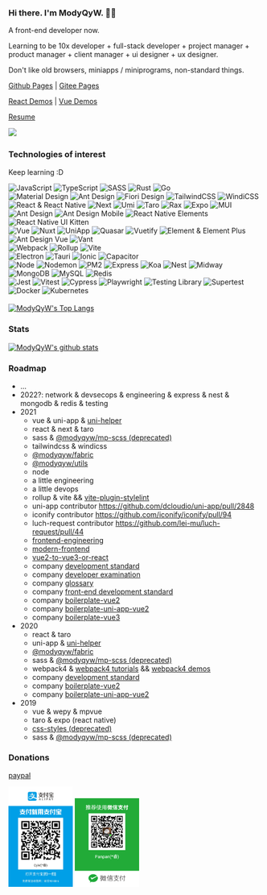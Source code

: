 <!--
**ModyQyW/ModyQyW** is a ✨ _special_ ✨ repository because its `README.md` (this file) appears on your GitHub profile.

Here are some ideas to get you started:

- 🔭 I’m currently working on ...
- 🌱 I’m currently learning ...
- 👯 I’m looking to collaborate on ...
- 🤔 I’m looking for help with ...
- 💬 Ask me about ...
- 📫 How to reach me: ...
- 😄 Pronouns: ...
- ⚡ Fun fact: ...
-->

### Hi there. I'm ModyQyW. 👋🏻

A front-end developer now.

Learning to be 10x developer + full-stack developer + project manager + product manager + client manager + ui designer + ux designer.

Don't like old browsers, miniapps / miniprograms, non-standard things.

[Github Pages](https://modyqyw.github.io) | [Gitee Pages](https://modyqyw.gitee.io) 

[React Demos](https://modyqyw.github.io/react-demos) | [Vue Demos](https://modyqyw.github.io/vue-demos)

[Resume](https://modyqyw.github.io/resume/)

![](https://visitor-badge.glitch.me/badge?page_id=ModyQyW.ModyQyW)

### Technologies of interest

Keep learning :D

<img
  src="https://api.iconify.design/logos/javascript.svg?width=20&height=20"
  alt="JavaScript"
  title="JavaScript"
/>
<img
  src="https://api.iconify.design/logos/typescript-icon.svg?width=20&height=20"
  alt="TypeScript"
  title="TypeScript"
/>
<img
  src="https://api.iconify.design/logos/sass.svg?width=20&height=20"
  alt="SASS"
  title="SASS"
/>
<img
  src="https://api.iconify.design/logos/rust.svg?width=20&height=20"
  alt="Rust"
  title="Rust"
/>
<img
  src="https://api.iconify.design/logos/go.svg?width=20&height=20"
  alt="Go"
  title="Go"
/>
<br />
<img
  src="https://api.iconify.design/mdi/material-design.svg?width=20&height=20"
  alt="Material Design"
  title="Material Design"
/>
<img
  src="https://api.iconify.design/logos/ant-design.svg?width=20&height=20"
  alt="Ant Design"
  title="Ant Design"
/>
<img
  width="20"
  height="20"
  alt="Fiori Design"
  title="Fiori Design"
/>
<img
  src="https://api.iconify.design/logos/tailwindcss-icon.svg?width=20&height=20"
  alt="TailwindCSS"
  title="TailwindCSS"
/>
<img
  width="20"
  height="20"
  src="https://windicss.org/assets/logo.svg"
  alt="WindiCSS"
  title="WindiCSS"
/>
<br />
<img
  src="https://api.iconify.design/logos/react.svg?width=20&height=20"
  alt="React & React Native"
  title="React & React Native"
/>
<img
  src="https://api.iconify.design/logos/nextjs-icon.svg?width=20&height=20"
  alt="Next"
  title="Next"
/>
<img
  width="20"
  height="20"
  src="https://avatars.githubusercontent.com/u/33895495?s=200&v=4"
  alt="Umi"
  title="Umi"
/>
<img
  width="20"
  height="20"
  src="https://taro-ui.aotu.io/img/logo-taro.png"
  alt="Taro"
  title="Taro"
/>
<img
  width="20"
  height="20"
  src="https://img.alicdn.com/tfs/TB1H2Kcb1H2gK0jSZFEXXcqMpXa-70-72.png"
  alt="Rax"
  title="Rax"
/>
<img
  src="https://api.iconify.design/logos/expo-icon.svg?width=20&height=20"
  alt="Expo"
  title="Expo"
/>
<img
  src="https://api.iconify.design/logos/material-ui.svg?width=20&height=20"
  alt="MUI"
  title="MUI"
/>
<img
  src="https://api.iconify.design/logos/ant-design.svg?width=20&height=20"
  alt="Ant Design"
  title="Ant Design"
/>
<img
  width="20"
  height="20"
  src="https://gw.alipayobjects.com/mdn/rms_ee68a8/afts/img/A*_JSuS4uucYAAAAAAAAAAAAAAARQnAQ"
  alt="Ant Design Mobile"
  title="Ant Design Mobile"
/>
<img
  width="20"
  height="20"
  src="https://avatars.githubusercontent.com/u/49050851?s=200&v=4"
  alt="React Native Elements"
  title="React Native Elements"
/>
<img
  width="20"
  height="20"
  src="https://github.com/akveo/react-native-ui-kitten/blob/master/src/showcases/assets/icon.png?raw=true"
  alt="React Native UI Kitten"
  title="React Native UI Kitten"
/>
<br />
<img
  src="https://api.iconify.design/logos/vue.svg?width=20&height=20"
  alt="Vue"
  title="Vue"
/>
<img
  src="https://api.iconify.design/logos/nuxt-icon.svg?width=20&height=20"
  alt="Nuxt"
  title="Nuxt"
/>
<img
  width="20"
  height="20"
  src="https://img-cdn-aliyun.dcloud.net.cn/stream/icon/__UNI__HelloUniApp.png"
  alt="UniApp"
  title="UniApp"
/>
<img
  src="https://api.iconify.design/vscode-icons/file-type-quasar.svg?width=20&height=20"
  alt="Quasar"
  title="Quasar"
/>
<img
  src="https://api.iconify.design/logos/vuetifyjs.svg?width=20&height=20"
  alt="Vuetify"
  title="Vuetify"
/>
<img
  src="https://api.iconify.design/logos/element.svg?width=20&height=20"
  alt="Element & Element Plus"
  title="Element & Element Plus"
/>
<img
  width="20"
  height="20"
  src="https://aliyuncdn.antdv.com/v2/assets/logo.1ef800a8.svg"
  alt="Ant Design Vue"
  title="Ant Design Vue"
/>
<img
  width="20"
  height="20"
  src="https://img01.yzcdn.cn/vant/logo.png"
  alt="Vant"
  title="Vant"
/>
<br />
<img
  src="https://api.iconify.design/logos/webpack.svg?width=20&height=20"
  alt="Webpack"
  title="Webpack"
/>
<img
  src="https://api.iconify.design/logos/rollupjs.svg?width=20&height=20"
  alt="Rollup"
  title="Rollup"
/>
<img
  src="https://api.iconify.design/logos/vitejs.svg?width=20&height=20"
  alt="Vite"
  title="Vite"
/>
<br />
<img
  src="https://api.iconify.design/logos/electron.svg?width=20&height=20"
  alt="Electron"
  title="Electron"
/>
<img
  width="20"
  height="20"
  src="https://avatars.githubusercontent.com/u/54536011?s=200&v=4"
  alt="Tauri"
  title="Tauri"
/>
<img
  src="https://api.iconify.design/logos/ionic-icon.svg?width=20&height=20"
  alt="Ionic"
  title="Ionic"
/>
<img
  src="https://api.iconify.design/logos/capacitorjs-icon.svg?width=20&height=20"
  alt="Capacitor"
  title="Capacitor"
/>
<br />
<img
   src="https://api.iconify.design/logos/nodejs.svg?width=20&height=20"
   alt="Node"
   title="Node"
/>
<img
   src="https://api.iconify.design/logos/nodemon.svg?width=20&height=20"
   alt="Nodemon"
   title="Nodemon"
/>
<img
   src="https://api.iconify.design/logos/pm2.svg?width=20&height=20"
   alt="PM2"
   title="PM2"
/>
<img
   src="https://api.iconify.design/logos/express.svg?width=20&height=20"
   alt="Express"
   title="Express"
/>
<img
   src="https://api.iconify.design/logos/koa.svg?width=20&height=20"
   alt="Koa"
   title="Koa"
/>
<img
   src="https://api.iconify.design/logos/nestjs.svg?width=20&height=20"
   alt="Nest"
   title="Nest"
/>
<img
   width="20"
   height="20"
   src="https://gw.alicdn.com/tfs/TB1eGsrk79l0K4jSZFKXXXFjpXa-347-340.png"
   alt="Midway"
   title="Midway"
/>
<img
  src="https://api.iconify.design/vscode-icons/file-type-mongo.svg?width=20&height=20"
  alt="MongoDB"
  title="MongoDB"
/>
<img
  src="https://api.iconify.design/logos/mysql-icon.svg?width=20&height=20"
  alt="MySQL"
  title="MySQL"
/>
<img
  src="https://api.iconify.design/logos/redis.svg?width=20&height=20"
  alt="Redis"
  title="Redis"
/>
<br />
<img
  src="https://api.iconify.design/logos/jest.svg?width=20&height=20"
  alt="Jest"
  title="Jest"
/>
<img
  width="20"
  height="20"
  src="https://vitest.dev/logo.svg"
  alt="Vitest"
  title="Vitest"
/>
<img
  width="20"
  height="20"
  src="https://seekicon.com/free-icon-download/cypress_1.svg"
  alt="Cypress"
  title="Cypress"
/>
<img
  width="20"
  height="20"
  src="https://playwright.dev/img/playwright-logo.svg"
  alt="Playwright"
  title="Playwright"
/>
<img
  width="20"
  height="20"
  src="https://testing-library.com/img/logo-large.png"
  alt="Testing Library"
  title="Testing Library"
/>
<img
  width="20"
  height="20"
  alt="Supertest"
  title="Supertest"
/>
<br />
<img
  src="https://api.iconify.design/logos/docker-icon.svg?width=20&height=20"
  alt="Docker"
  title="Docker"
/>
<img
  src="https://api.iconify.design/logos/kubernetes.svg?width=20&height=20"
  alt="Kubernetes"
  title="Kubernetes"
/>
<br />
<br />
<a href="https://github.com/anuraghazra/github-readme-stats">
  <img
    align="center"
    alt="ModyQyW's Top Langs"
    title="ModyQyW's Top Langs"
    src="https://github-readme-stats.vercel.app/api/top-langs/?username=ModyQyW&hide=html"
  />
</a>

### Stats

<a href="https://github.com/anuraghazra/github-readme-stats">
  <img
    width="45%"
    align="center"
    alt="ModyQyW's github stats"
    title="ModyQyW's github stats"
    src="https://github-readme-stats.vercel.app/api?username=ModyQyW&count_private=true&show_icons=true"
  />
</a>

### Roadmap

- ...
- 2022?: network & devsecops & engineering & express & nest & mongodb & redis & testing
- 2021
  - vue & uni-app & [uni-helper](https://github.com/ModyQyW/uni-helper)
  - react & next & taro
  - sass & [@modyqyw/mp-scss (deprecated)](https://github.com/ModyQyW/mp-scss)
  - tailwindcss & windicss
  - [@modyqyw/fabric](https://github.com/ModyQyW/fabric)
  - [@modyqyw/utils](https://github.com/ModyQyW/utils)
  - node
  - a little engineering
  - a little devops
  - rollup & vite && [vite-plugin-stylelint](https://github.com/ModyQyW/vite-plugin-stylelint)
  - uni-app contributor <https://github.com/dcloudio/uni-app/pull/2848>
  - iconify contributor <https://github.com/iconify/iconify/pull/94>
  - luch-request contributor <https://github.com/lei-mu/luch-request/pull/44>
  - [frontend-engineering](https://frontend-engineering.vercel.app/)
  - [modern-frontend](https://modern-frontend.vercel.app/)
  - [vue2-to-vue3-or-react](https://vue2-to-vue3-or-react.vercel.app/)
  - company [development standard](https://millcloud.github.io/standard/)
  - company [developer examination](https://millcloud.github.io/developer-examination/)
  - company [glossary](https://millcloud.github.io/glossary/)
  - company [front-end development standard](https://millcloud.github.io/standard/)
  - company [boilerplate-vue2](https://github.com/MillCloud/boilerplate-vue2)
  - company [boilerplate-uni-app-vue2](https://github.com/MillCloud/boilerplate-uni-app-vue2)
  - company [boilerplate-vue3](https://github.com/MillCloud/boilerplate-vue3)
- 2020
  - react & taro
  - uni-app & [uni-helper](https://github.com/ModyQyW/uni-helper)
  - [@modyqyw/fabric](https://github.com/ModyQyW/fabric)
  - sass & [@modyqyw/mp-scss (deprecated)](https://github.com/ModyQyW/mp-scss)
  - webpack4 & [webpack4 tutorials](https://modyqyw.github.io/webpack/) && [webpack4 demos](https://github.com/ModyQyW/webpack4-plus-demos)
  - company [development standard](https://millcloud.github.io/standard/)
  - company [boilerplate-vue2](https://github.com/MillCloud/boilerplate-vue2)
  - company [boilerplate-uni-app-vue2](https://github.com/MillCloud/boilerplate-uni-app-vue2)
- 2019
  - vue & wepy & mpvue
  - taro & expo (react native)
  - [css-styles (deprecated)](https://www.npmjs.com/package/@modyqyw/css-styles)
  - sass & [@modyqyw/mp-scss (deprecated)](https://github.com/ModyQyW/mp-scss)

### Donations

[paypal](https://paypal.me/wurui7?country.x=C2&locale.x=zh_XC)

<img src="https://github.com/ModyQyW/modyqyw.github.io/blob/main/docs/about/alipay.jpeg" title="alipay" alt="alipay" style="width: 128px;" />

<img src="https://github.com/ModyQyW/modyqyw.github.io/blob/main/docs/about/wechat.png" title="wechat" alt="wechat" style="width: 128px;" />
